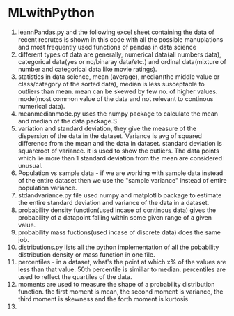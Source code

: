 # MLwithPython
1. leannPandas.py and the following excel sheet containing the data of recent recrutes is shown in this code with all the possible manuplations and most frequently used functions of pandas in data science
2. different types of data are generally, numerical data(all numbers data), categorical data(yes or no/binaray data/etc.) and ordinal data(mixture of number and categorical data like movie ratings).
3. statistics in data science, mean (average), median(the middle value or class/category of the sorted data), median is less susceptable to outliers than mean. mean can be skewed by few no. of higher values. mode(most common value of the data and not relevant to continous numerical data).
4. meanmedianmode.py uses the numpy package to calculate the mean and median of the data package.S
5. variation and standard deviation, they give the measure of the dispersion of the data in the dataset. Variance is avg of squared difference from the mean and the data in dataset. standard deviation is squareroot of variance. it is used to show the outliers. The data points which lie more than 1 standard deviation from the mean are considered unusual.
6. Population vs sample data - if we are working with sample data instead of the entire dataset then we use the "sample variance" instead of entire population variance.
7. stdandvariance.py file used numpy and matplotlib package to estimate the entire standard deviation and variance of the data in a dataset.
8. probability density function(used incase of continous data) gives the probability of a datapoint falling within some given range of a given value.
9. probability mass fuctions(used incase of discrete data) does the same job.
10. distributions.py lists all the python implementation of all the pobability distribution density or mass function in one file.
11. percentiles - in a dataset, what's the point at which x% of the values are less than that value. 50th percentile is simillar to median. percentiles are used to reflect the quartiles of the data. 
12. moments are used to measure the shape of a probability distribution function. the first moment is mean, the second moment is variance, the third moment is skewness and the forth moment is kurtosis
13. 
